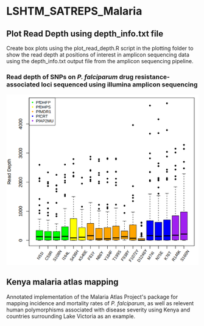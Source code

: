 # LSHTM_SATREPS_Malaria

## Plot Read Depth using depth_info.txt file
Create box plots using the plot_read_depth.R script in the plotting folder to show the read depth at positions of interest in amplicon sequencing data using the depth_info.txt output file from the amplicon sequencing pipeline.

### Read depth of SNPs on *P. falciparum* drug resistance-associated loci sequenced using illumina amplicon sequencing
![alt text](https://github.com/aosborne13/LSHTM_SATREPS_Malaria/blob/main/read_depth.png?raw=true)

## Kenya malaria atlas mapping
Annotated implementation of the Malaria Atlas Project's package for mapping incidence and mortality rates of *P. falciparum*, as well as relevent human polymorphisms associated with disease severity using Kenya and countries surrounding Lake Victoria as an example.
